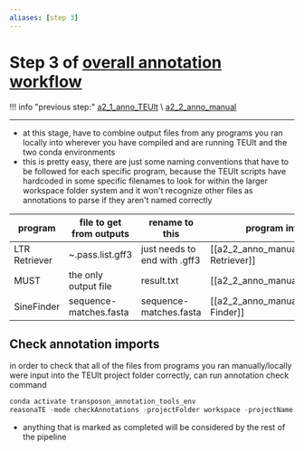 ```yaml
---
aliases: [step 3]
---
```

# Step 3 of [overall annotation workflow](a0_overall_anno_workflow.md)
!!! info "previous step:"
    [a2_1_anno_TEUlt](a2_1_anno_TEUlt.md) \\
    [a2_2_anno_manual](a2_2_anno_TEUlt.md)

---
- at this stage, have to combine output files from any programs you ran locally into wherever you have compiled and are running TEUlt and the two conda environments
- this is pretty easy, there are just some naming conventions that have to be followed for each specific program, because the TEUlt scripts have hardcoded in some specific filenames to look for within the larger workspace folder system and it won't recognize other files as annotations to parse if they aren't named correctly

program | file to get from outputs | rename to this | program info
------------ | ------------ | ------------ | ------------
LTR Retriever | ~.pass.list.gff3 | just needs to end with .gff3 | [[a2_2_anno_manual#LTR Retriever]]
MUST | the only output file | result.txt | [[a2_2_anno_manual#MUST]]
SineFinder | sequence-matches.fasta | sequence-matches.fasta | [[a2_2_anno_manual#SINE Finder]]

## Check annotation imports
in order to check that all of the files from programs you ran manually/locally were input into the TEUlt project folder correctly, can run annotation check command
```python
conda activate transposon_annotation_tools_env
reasonaTE -mode checkAnnotations -projectFolder workspace -projectName testProject
```
- anything that is marked as completed will be considered by the rest of the pipeline